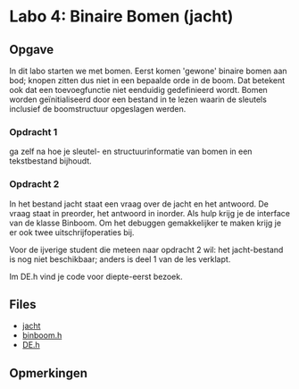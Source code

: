 # Labo 4: Binaire Bomen (jacht)

## Opgave

In dit labo starten we met bomen. Eerst komen 'gewone' binaire bomen aan bod; knopen zitten dus niet in een bepaalde orde in de boom. Dat betekent ook dat een toevoegfunctie niet eenduidig gedefinieerd wordt. Bomen worden geïnitialiseerd door een bestand in te lezen waarin de sleutels inclusief de boomstructuur opgeslagen werden.

### Opdracht 1

ga zelf na hoe je sleutel- en structuurinformatie van bomen in een tekstbestand bijhoudt.

### Opdracht 2

In het bestand jacht staat een vraag over de jacht en het antwoord. De vraag staat in preorder, het antwoord in inorder.
Als hulp krijg je de interface van de klasse Binboom. Om het debuggen gemakkelijker te maken krijg je er ook twee uitschrijfoperaties bij.

Voor de ijverige student die meteen naar opdracht 2 wil: het jacht-bestand is nog niet beschikbaar; anders is deel 1 van de les verklapt.

Im DE.h vind je code voor diepte-eerst bezoek.

## Files

- [jacht]()
- [binboom.h]()
- [DE.h]()

## Opmerkingen



